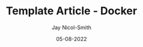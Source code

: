---
title: "Template Article - Docker"
author: "Jay Nicol-Smith"
category: "Docker"
date: "05-08-2022"
bannerImage: "Pasted image 20220806180144"
tags:
    - NextJS
---